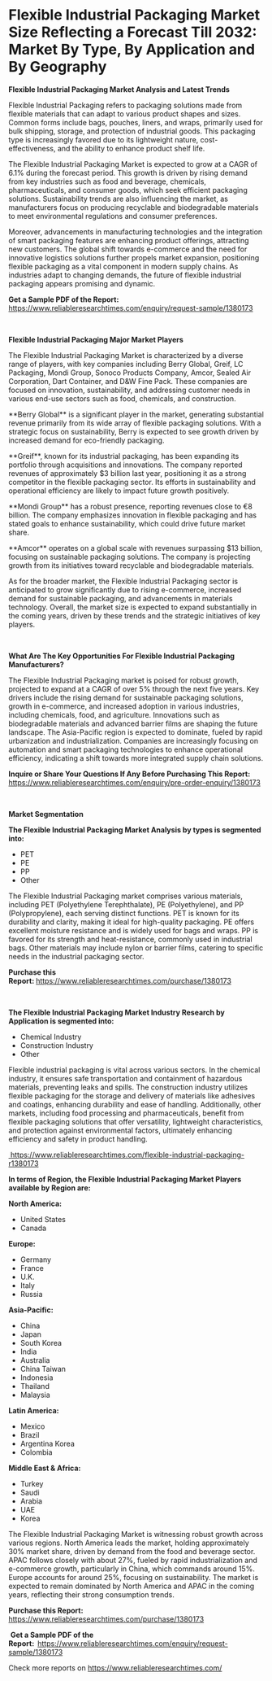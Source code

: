 <p><h1>Flexible Industrial Packaging Market Size Reflecting a Forecast Till 2032: Market By Type, By Application and By Geography</h1></p><p><strong>Flexible Industrial Packaging Market Analysis and Latest Trends</strong></p>
<p><p>Flexible Industrial Packaging refers to packaging solutions made from flexible materials that can adapt to various product shapes and sizes. Common forms include bags, pouches, liners, and wraps, primarily used for bulk shipping, storage, and protection of industrial goods. This packaging type is increasingly favored due to its lightweight nature, cost-effectiveness, and the ability to enhance product shelf life.</p><p>The Flexible Industrial Packaging Market is expected to grow at a CAGR of 6.1% during the forecast period. This growth is driven by rising demand from key industries such as food and beverage, chemicals, pharmaceuticals, and consumer goods, which seek efficient packaging solutions. Sustainability trends are also influencing the market, as manufacturers focus on producing recyclable and biodegradable materials to meet environmental regulations and consumer preferences.</p><p>Moreover, advancements in manufacturing technologies and the integration of smart packaging features are enhancing product offerings, attracting new customers. The global shift towards e-commerce and the need for innovative logistics solutions further propels market expansion, positioning flexible packaging as a vital component in modern supply chains. As industries adapt to changing demands, the future of flexible industrial packaging appears promising and dynamic.</p></p>
<p><strong>Get a Sample PDF of the Report:&nbsp;</strong> <a href="https://www.reliableresearchtimes.com/enquiry/request-sample/1380173?utm_campaign=3114&utm_medium=2&utm_source=Github&utm_content=ia&utm_term=08032025&utm_id=flexible-industrial-packaging">https://www.reliableresearchtimes.com/enquiry/request-sample/1380173</a></p>
<p>&nbsp;</p>
<p><strong>Flexible Industrial Packaging Major Market Players</strong></p>
<p><p>The Flexible Industrial Packaging Market is characterized by a diverse range of players, with key companies including Berry Global, Greif, LC Packaging, Mondi Group, Sonoco Products Company, Amcor, Sealed Air Corporation, Dart Container, and D&W Fine Pack. These companies are focused on innovation, sustainability, and addressing customer needs in various end-use sectors such as food, chemicals, and construction.</p><p>**Berry Global** is a significant player in the market, generating substantial revenue primarily from its wide array of flexible packaging solutions. With a strategic focus on sustainability, Berry is expected to see growth driven by increased demand for eco-friendly packaging.</p><p>**Greif**, known for its industrial packaging, has been expanding its portfolio through acquisitions and innovations. The company reported revenues of approximately $3 billion last year, positioning it as a strong competitor in the flexible packaging sector. Its efforts in sustainability and operational efficiency are likely to impact future growth positively.</p><p>**Mondi Group** has a robust presence, reporting revenues close to €8 billion. The company emphasizes innovation in flexible packaging and has stated goals to enhance sustainability, which could drive future market share.</p><p>**Amcor** operates on a global scale with revenues surpassing $13 billion, focusing on sustainable packaging solutions. The company is projecting growth from its initiatives toward recyclable and biodegradable materials.</p><p>As for the broader market, the Flexible Industrial Packaging sector is anticipated to grow significantly due to rising e-commerce, increased demand for sustainable packaging, and advancements in materials technology. Overall, the market size is expected to expand substantially in the coming years, driven by these trends and the strategic initiatives of key players.</p></p>
<p>&nbsp;</p>
<p><strong>What Are The Key Opportunities For Flexible Industrial Packaging Manufacturers?</strong></p>
<p><p>The Flexible Industrial Packaging market is poised for robust growth, projected to expand at a CAGR of over 5% through the next five years. Key drivers include the rising demand for sustainable packaging solutions, growth in e-commerce, and increased adoption in various industries, including chemicals, food, and agriculture. Innovations such as biodegradable materials and advanced barrier films are shaping the future landscape. The Asia-Pacific region is expected to dominate, fueled by rapid urbanization and industrialization. Companies are increasingly focusing on automation and smart packaging technologies to enhance operational efficiency, indicating a shift towards more integrated supply chain solutions.</p></p>
<p><strong>Inquire or Share Your Questions If Any Before Purchasing This Report:</strong> <a href="https://www.reliableresearchtimes.com/enquiry/pre-order-enquiry/1380173?utm_campaign=3114&utm_medium=2&utm_source=Github&utm_content=ia&utm_term=08032025&utm_id=flexible-industrial-packaging">https://www.reliableresearchtimes.com/enquiry/pre-order-enquiry/1380173</a></p>
<p>&nbsp;</p>
<p><strong>Market Segmentation</strong></p>
<p><strong>The Flexible Industrial Packaging Market Analysis by types is segmented into:</strong></p>
<p><ul><li>PET</li><li>PE</li><li>PP</li><li>Other</li></ul></p>
<p><p>The Flexible Industrial Packaging market comprises various materials, including PET (Polyethylene Terephthalate), PE (Polyethylene), and PP (Polypropylene), each serving distinct functions. PET is known for its durability and clarity, making it ideal for high-quality packaging. PE offers excellent moisture resistance and is widely used for bags and wraps. PP is favored for its strength and heat-resistance, commonly used in industrial bags. Other materials may include nylon or barrier films, catering to specific needs in the industrial packaging sector.</p></p>
<p><strong>Purchase this Report:&nbsp;</strong><a href="https://www.reliableresearchtimes.com/purchase/1380173?utm_campaign=3114&utm_medium=2&utm_source=Github&utm_content=ia&utm_term=08032025&utm_id=flexible-industrial-packaging">https://www.reliableresearchtimes.com/purchase/1380173</a></p>
<p>&nbsp;</p>
<p><strong>The Flexible Industrial Packaging Market Industry Research by Application is segmented into:</strong></p>
<p><ul><li>Chemical Industry</li><li>Construction Industry</li><li>Other</li></ul></p>
<p><p>Flexible industrial packaging is vital across various sectors. In the chemical industry, it ensures safe transportation and containment of hazardous materials, preventing leaks and spills. The construction industry utilizes flexible packaging for the storage and delivery of materials like adhesives and coatings, enhancing durability and ease of handling. Additionally, other markets, including food processing and pharmaceuticals, benefit from flexible packaging solutions that offer versatility, lightweight characteristics, and protection against environmental factors, ultimately enhancing efficiency and safety in product handling.</p></p>
<p><a href="https://www.reliableresearchtimes.com/flexible-industrial-packaging-r1380173?utm_campaign=3114&utm_medium=2&utm_source=Github&utm_content=ia&utm_term=08032025&utm_id=flexible-industrial-packaging">&nbsp;https://www.reliableresearchtimes.com/flexible-industrial-packaging-r1380173</a></p>
<p><strong>In terms of Region, the Flexible Industrial Packaging Market Players available by Region are:</strong></p>
<p>
    <p> <strong> North America: </strong>
        <ul>
            <li>United States</li>
            <li>Canada</li>
        </ul>
        </p> 
    <p> <strong> Europe: </strong>
        <ul>
            <li>Germany</li>
            <li>France</li>
            <li>U.K.</li>
            <li>Italy</li>
            <li>Russia</li>
        </ul>
        </p> 
    <p> <strong> Asia-Pacific: </strong>
        <ul>
            <li>China</li>
            <li>Japan</li>
            <li>South Korea</li>
            <li>India</li>
            <li>Australia</li>
            <li>China Taiwan</li>
            <li>Indonesia</li>
            <li>Thailand</li>
            <li>Malaysia</li>
        </ul>
        </p> 
    <p> <strong> Latin America: </strong>
        <ul>
            <li>Mexico</li>
            <li>Brazil</li>
            <li>Argentina Korea</li>
            <li>Colombia</li>
        </ul>
        </p> 
    <p> <strong> Middle East & Africa: </strong>
        <ul>
            <li>Turkey</li>
            <li>Saudi</li>
            <li>Arabia</li>
            <li>UAE</li>
            <li>Korea</li>
        </ul>
    </p>
    </p>
<p><p>The Flexible Industrial Packaging Market is witnessing robust growth across various regions. North America leads the market, holding approximately 30% market share, driven by demand from the food and beverage sector. APAC follows closely with about 27%, fueled by rapid industrialization and e-commerce growth, particularly in China, which commands around 15%. Europe accounts for around 25%, focusing on sustainability. The market is expected to remain dominated by North America and APAC in the coming years, reflecting their strong consumption trends.</p></p>
<p><strong>Purchase this Report: </strong><a href="https://www.reliableresearchtimes.com/purchase/1380173?utm_campaign=3114&utm_medium=2&utm_source=Github&utm_content=ia&utm_term=08032025&utm_id=flexible-industrial-packaging">https://www.reliableresearchtimes.com/purchase/1380173</a></p>
<p>&nbsp;<strong>Get a Sample PDF of the Report:&nbsp;&nbsp;</strong><a href="https://www.reliableresearchtimes.com/enquiry/request-sample/1380173?utm_campaign=3114&utm_medium=2&utm_source=Github&utm_content=ia&utm_term=08032025&utm_id=flexible-industrial-packaging">https://www.reliableresearchtimes.com/enquiry/request-sample/1380173</a></p>
<p><strong></strong></p>
<p>Check more reports on <a href="https://www.reliableresearchtimes.com/?utm_campaign=3114&utm_medium=2&utm_source=Github&utm_content=ia&utm_term=08032025&utm_id=flexible-industrial-packaging">https://www.reliableresearchtimes.com/</a></p>